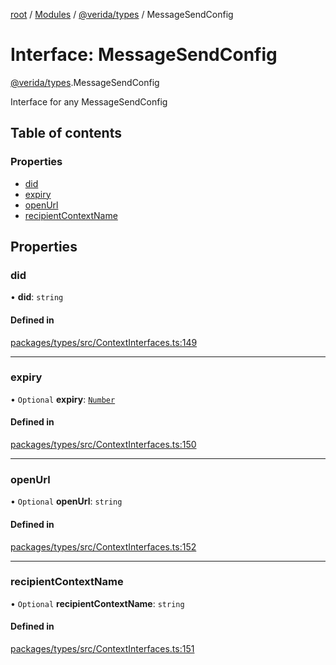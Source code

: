 [root](../README.md) / [Modules](../modules.md) / [@verida/types](../modules/verida_types.md) / MessageSendConfig

# Interface: MessageSendConfig

[@verida/types](../modules/verida_types.md).MessageSendConfig

Interface for any MessageSendConfig

## Table of contents

### Properties

- [did](verida_types.MessageSendConfig.md#did)
- [expiry](verida_types.MessageSendConfig.md#expiry)
- [openUrl](verida_types.MessageSendConfig.md#openurl)
- [recipientContextName](verida_types.MessageSendConfig.md#recipientcontextname)

## Properties

### did

• **did**: `string`

#### Defined in

[packages/types/src/ContextInterfaces.ts:149](https://github.com/verida/verida-js/blob/5040472/packages/types/src/ContextInterfaces.ts#L149)

___

### expiry

• `Optional` **expiry**: [`Number`](../modules/verida_types._internal_.md#number)

#### Defined in

[packages/types/src/ContextInterfaces.ts:150](https://github.com/verida/verida-js/blob/5040472/packages/types/src/ContextInterfaces.ts#L150)

___

### openUrl

• `Optional` **openUrl**: `string`

#### Defined in

[packages/types/src/ContextInterfaces.ts:152](https://github.com/verida/verida-js/blob/5040472/packages/types/src/ContextInterfaces.ts#L152)

___

### recipientContextName

• `Optional` **recipientContextName**: `string`

#### Defined in

[packages/types/src/ContextInterfaces.ts:151](https://github.com/verida/verida-js/blob/5040472/packages/types/src/ContextInterfaces.ts#L151)
